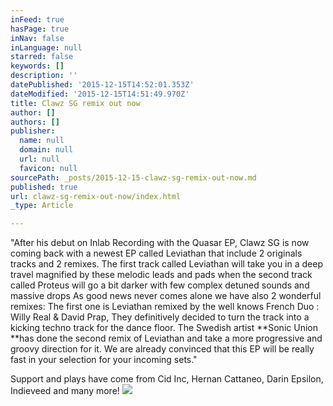 ```yaml
---
inFeed: true
hasPage: true
inNav: false
inLanguage: null
starred: false
keywords: []
description: ''
datePublished: '2015-12-15T14:52:01.353Z'
dateModified: '2015-12-15T14:51:49.970Z'
title: Clawz SG remix out now
author: []
authors: []
publisher:
  name: null
  domain: null
  url: null
  favicon: null
sourcePath: _posts/2015-12-15-clawz-sg-remix-out-now.md
published: true
url: clawz-sg-remix-out-now/index.html
_type: Article

---
```

"After his debut on Inlab Recording with the Quasar EP, Clawz SG is now coming back with a newest EP called Leviathan that include 2 originals tracks and 2 remixes. The first track called Leviathan will take you in a deep travel magnified by these melodic leads and pads when the second track called Proteus will go a bit darker with few complex detuned sounds and massive drops As good news never comes alone we have also 2 wonderful remixes: The first one is Leviathan remixed by the well knows French Duo : Willy Real & David Prap, They definitively decided to turn the track into a kicking techno track for the dance floor. The Swedish artist **Sonic Union **has done the second remix of Leviathan and take a more progressive and groovy direction for it. We are already convinced that this EP will be really fast in your selection for your incoming sets."

Support and plays have come from Cid Inc, Hernan Cattaneo, Darin Epsilon, Indieveed and many more!
![](https://the-grid-user-content.s3-us-west-2.amazonaws.com/7e2909e8-22c0-4029-ba75-51260dd987cd.jpg)